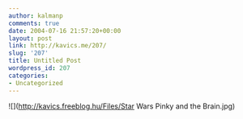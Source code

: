 ```yaml
---
author: kalmanp
comments: true
date: 2004-07-16 21:57:20+00:00
layout: post
link: http://kavics.me/207/
slug: '207'
title: Untitled Post
wordpress_id: 207
categories:
- Uncategorized
---
```


![](http://kavics.freeblog.hu/Files/Star Wars Pinky and the Brain.jpg)
